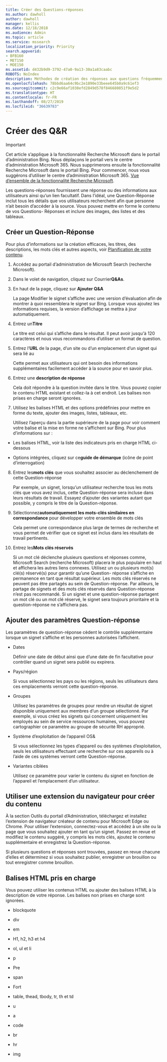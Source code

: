 ```yaml
---
title: Créer des Questions-réponses
ms.author: dawholl
author: dawholl
manager: kellis
ms.date: 12/18/2018
ms.audience: Admin
ms.topic: article
ms.service: mssearch
localization_priority: Priority
search.appverid:
- BFB160
- MET150
- MOE150
ms.assetid: d432b9d9-3792-47a0-9a13-30a1a83caabc
ROBOTS: NoIndex
description: Méthodes de création des réponses aux questions fréquemment posées pour vos résultats de travail relatifs à Microsoft Search (recherche Microsoft)
ms.openlocfilehash: 78bbd6aa64c9bc2e1890e33beee645b0a9c61ef3
ms.sourcegitcommit: c2c9e66af1038efd2849d578f846680851f9e5d2
ms.translationtype: HT
ms.contentlocale: fr-FR
ms.lasthandoff: 08/27/2019
ms.locfileid: "36639783"
---
```

# <a name="create-qas"></a>Créer des Q&R

> [!IMPORTANT]
> Cet article s’applique à la fonctionnalité Recherche Microsoft dans le portail d’administration Bing. Nous déplaçons le portail vers le centre d’administration Microsoft 365. Nous supprimerons ensuite la fonctionnalité Recherche Microsoft dans le portail Bing. Pour commencer, nous vous suggérons d’utiliser le centre d’administration Microsoft 365. [Vue d’ensemble de la fonctionnalité Recherche Microsoft](overview-microsoft-search.md).

Les questions-réponses fournissent une réponse ou des informations aux utilisateurs ainsi qu’un lien facultatif. Dans l’idéal, une Question-Réponse inclut tous les détails que vos utilisateurs recherchent afin que personne n’ait besoin d’accéder à la source. Vous pouvez mettre en forme le contenu de vos Questions- Réponses et inclure des images, des listes et des tableaux.
  
## <a name="create-a-qa"></a>Créer un Question-Réponse

Pour plus d’informations sur la création efficaces, les titres, des descriptions, les mots clés et autres aspects, voir [Planification de votre contenu](plan-your-content.md).
  
1. Accédez au portail d’administration de Microsoft Search (recherche Microsoft).
    
2. Dans le volet de navigation, cliquez sur Courrier**Q&As**.
    
3. En haut de la page, cliquez sur **Ajouter Q&A**
    
    La page Modifier le signet s’affiche avec une version d’évaluation afin de montrer à quoi ressemblera le signet sur Bing. Lorsque vous ajoutez les informations requises, la version d’affichage se mettra à jour automatiquement.
    
4. Entrez un**Titre**
    
    Le titre est celui qui s’affiche dans le résultat. Il peut avoir jusqu'à 120 caractères et nous vous recommandons d’utiliser un format de question.
    
5. Entrez l’**URL** de la page, d’un site ou d’un emplacement d’un signet qui sera lié au 
    
    Cette permet aux utilisateurs qui ont besoin des informations supplémentaires facilement accéder à la source pour en savoir plus.
    
6. Entrez une **description de réponse**
    
    Cela doit répondre à la question invitée dans le titre. Vous pouvez copier le contenu HTML existant et collez-la à cet endroit. Les balises non prises en charge seront ignorées.
    
7. Utilisez les balises HTML et des options prédéfinies pour mettre en forme du texte, ajouter des images, listes, tableaux, etc.
    
    Utilisez l’aperçu dans la partie supérieure de la page pour voir comment votre balise et la mise en forme ne s’affichent sur Bing. Pour plus d’informations sur :
    
  - Les balises HTML, voir la liste des indicateurs pris en charge HTML ci-dessous
    
  - Options intégrées, cliquez sur ce**guide de démarque** (icône de point d’interrogation) 
    
8. Entrez les**mots clés** que vous souhaitez associer au déclenchement de cette Question-réponse 
    
    Par exemple, un signet, lorsqu’un utilisateur recherche tous les mots clés que vous avez inclus, cette Question-réponse sera incluse dans leurs résultats de travail. Essayez d’ajouter des variantes autant que possible, y compris le titre de la Question-réponse.
    
9. Sélectionnez**automatiquement les mots-clés similaires en correspondance** pour développer votre ensemble de mots clés 
    
    Cela permet une correspondance plus large de termes de recherche et vous permet de vérifier que ce signet est inclus dans les résultats de travail pertinents.
    
10. Entrez les**Mots clés réservés**
    
    Si un mot clé déclenche plusieurs questions et réponses comme, Microsoft Search (recherche Microsoft) placera le plus populaire en haut et affichera les autres liens connexes. Utilisez un ou plusieurs mot(s) clé(s) réservé(s) pour garantir qu’une Question- réponse s’affiche en permanence en tant que résultat supérieur. Les mots clés réservés ne peuvent pas être partagés au sein de Question-réponse. Par ailleurs, le partage de signets et des mots clés réservés dans Question-réponse n’est pas recommandé. Si un signet et une question-réponse partagent un mot clé ou un mot clé réservé, le signet sera toujours prioritaire et la question-réponse ne s’affichera pas.
    
## <a name="add-qa-settings"></a>Ajouter des paramètres Question-réponse

Les paramètres de question-réponse cèdent le contrôle supplémentaire lorsque un signet s’affiche et les personnes autorisées l’affichent.
  
- Dates
    
    Définir une date de début ainsi que d’une date de fin facultative pour contrôler quand un signet sera publié ou expirera.
    
- Pays/région
    
    Si vous sélectionnez les pays ou les régions, seuls les utilisateurs dans ces emplacements verront cette question-réponse.
    
- Groupes
    
    Utilisez les paramètres de groupes pour rendre un résultat de signet disponible uniquement aux membres d’un groupe sélectionné. Par exemple, si vous créez les signets qui concernent uniquement les employés au sein de service ressources humaines, vous pouvez cartographier ce paramètre au groupe de sécurité RH approprié.
    
- Système d’exploitation de l’appareil OS&amp;
    
    Si vous sélectionnez les types d’appareil ou des systèmes d’exploitation, seuls les utilisateurs effectuant une recherche sur ces appareils ou à l’aide de ces systèmes verront cette Question-réponse.
    
- Variantes ciblées
    
    Utilisez ce paramètre pour varier le contenu du signet en fonction de l’appareil et l’emplacement d’un utilisateur.
    
## <a name="use-a-browser-extension-to-create-content"></a>Utiliser une extension du navigateur pour créer du contenu

À la section Outils du portail d’Administration, téléchargez et installez l’extension de navigateur créateur de contenu pour Microsoft Edge ou Chrome. Pour utiliser l’extension, connectez-vous et accédez à un site ou la page que vous souhaitez ajouter en tant qu’un signet. Passez en revue et modifiez le contenu suggéré, y compris les mots clés, ajoutez le contenu supplémentaire et enregistrez la Question-réponse.
  
Si plusieurs questions et réponses sont trouvées, passez en revue chacune d’elles et déterminez si vous souhaitez publier, enregistrer un brouillon ou tout enregistrer comme brouillon.
  
## <a name="supported-html-tags"></a>Balises HTML pris en charge

Vous pouvez utiliser les contenus HTML ou ajouter des balises HTML à la description de votre réponse. Les balises non prises en charge sont ignorées.
  
- blockquote
    
- div
    
- em
    
- H1, h2, h3 et h4
    
- ol, ul et li
    
- p
    
- Pre
    
- span
    
- Fort
    
- table, thead, tbody, tr, th et td
    
- u
    
- a
    
- code
    
- br
    
- hr
    
- img

  

